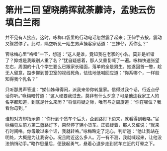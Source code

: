 # 第卅二回 望晓鹃挥就荼蘼诗，孟驰云伤填白兰雨

并不见有人接应。这时，咏梅口袋里的行动电话忽然震了起来；正伸手去按，震动又骤然停了。此时，隔空听见一陌生男声操客家话道：“三妹仔，系你么？”

官咏梅心里“咯噔”一下，想道：“这人是谁，竟知我在老家的小名。莫非是听错了？抑或是我跟别人重了名？”犹自疑惑着，那人又重复喊了一遍。咏梅快速张望左右，周围的十几个学生要么已跟家长碰面，落单的全是男生。她遂回首一瞥，趁无人留意，踮步挪到警卫室的视线死角，怯怯地低喊回应道：“你系哪个，一样般知得我个乳名？”

只听那男声答道：“娣仙姊毋得闲，派我来带你转屋家。信得过我个话，行近点仔话你听。”咏梅暗忖道：“这人硬要我过去，莫非有什么歹念？可是他连我家工人的名字都知道，到底是什么来历？”将信将疑之际，唯有与之周旋道：“你在哪位？我看你毋到。”

谁知对方却指示道：“你行到个货车个后头，企到路灯下边来，就看得到我咯。”官咏梅见左前方第二盏路灯下，果然停了辆小货车。正狐疑着，那人又催说：“就来冇时间咯。你毋敢过来个话，我就转咯。”咏梅略定了定心，判断道：“他让我站在明处，大概是为让我安心。况且附近这么多人。万一有不测，我就喊起来，让他没法悄悄动手。”略作思量后，便鼓起勇气，悬着心退步走到货车左近的灯晕之下。
